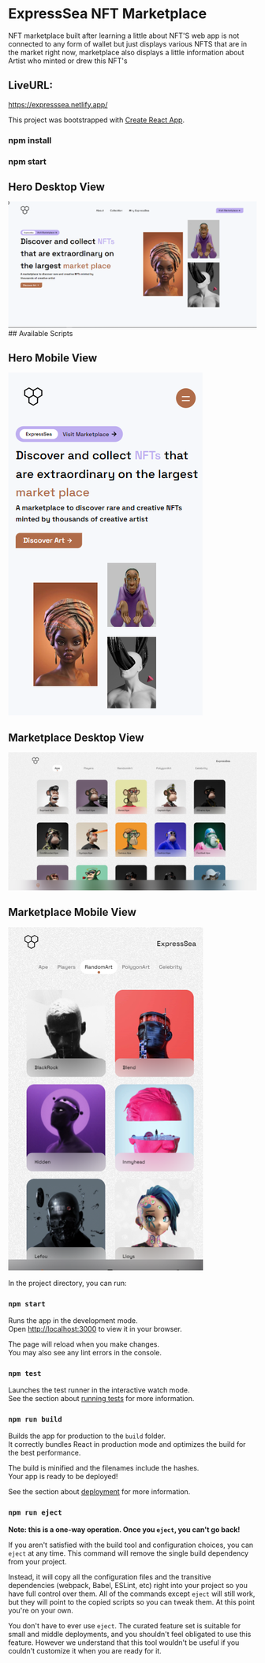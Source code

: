 # ExpressSea NFT Marketplace

NFT marketplace built after learning a little about NFT'S web app is not connected to any form of wallet but just displays various NFTS that are in the market right now, marketplace also displays a little information about Artist who minted or drew this NFT's

## LiveURL:

https://expresssea.netlify.app/

This project was bootstrapped with [Create React App](https://github.com/facebook/create-react-app).

### npm install

### npm start

## Hero Desktop View

<img src="img/heroDesktop (1).png" alt="Design preview for home page">
## Available Scripts

## Hero Mobile View

<img src="img/heroMobile.png" alt="Design preview for home page">

## Marketplace Desktop View

<img src="img/MarketplaceDesktop.png" alt="Design preview for home page">

## Marketplace Mobile View

<img src="img/marketplaceMobile.png" alt="Design preview for home page">

In the project directory, you can run:

### `npm start`

Runs the app in the development mode.\
Open [http://localhost:3000](http://localhost:3000) to view it in your browser.

The page will reload when you make changes.\
You may also see any lint errors in the console.

### `npm test`

Launches the test runner in the interactive watch mode.\
See the section about [running tests](https://facebook.github.io/create-react-app/docs/running-tests) for more information.

### `npm run build`

Builds the app for production to the `build` folder.\
It correctly bundles React in production mode and optimizes the build for the best performance.

The build is minified and the filenames include the hashes.\
Your app is ready to be deployed!

See the section about [deployment](https://facebook.github.io/create-react-app/docs/deployment) for more information.

### `npm run eject`

**Note: this is a one-way operation. Once you `eject`, you can't go back!**

If you aren't satisfied with the build tool and configuration choices, you can `eject` at any time. This command will remove the single build dependency from your project.

Instead, it will copy all the configuration files and the transitive dependencies (webpack, Babel, ESLint, etc) right into your project so you have full control over them. All of the commands except `eject` will still work, but they will point to the copied scripts so you can tweak them. At this point you're on your own.

You don't have to ever use `eject`. The curated feature set is suitable for small and middle deployments, and you shouldn't feel obligated to use this feature. However we understand that this tool wouldn't be useful if you couldn't customize it when you are ready for it.
